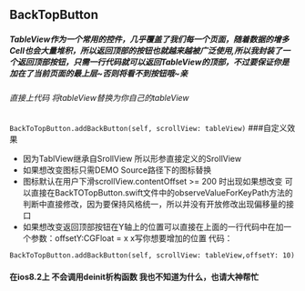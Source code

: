 
## BackTopButton
##### TableView作为一个常用的控件，几乎覆盖了我们每一个页面，随着数据的增多Cell也会大量堆积，所以返回顶部的按钮也就越来越被广泛使用,所以我封装了一个返回顶部按钮，只需一行代码就可以返回TableView的顶部，不过要保证你是加在了当前页面的最上层~否则将看不到按钮哦~亲
###### 直接上代码 将tableView替换为你自己的tableView
`BackToTopButton.addBackButton(self, scrollView: tableView)`
###自定义效果
- 因为TablView继承自SrollView 所以形参直接定义的SrollView
- 如果想改变图标只需DEMO Source路径下的图标替换
- 图标默认在用户下滑scrollView.contentOffset >= 200 时出现如果想改变 可以直接在BackTOTopButton.swift文件中的observeValueForKeyPath方法的判断中直接修改，因为要保持风格统一，所以并没有开放修改出现偏移量的接口
- 如果想改变返回顶部按钮在Y轴上的位置可以直接在上面的一行代码中在加一个参数：offsetY:CGFloat = x  x写你想要增加的位置 代码：

`BackToTopButton.addBackButton(self, scrollView: tableView,offsetY: 10)`
#### 在ios8.2上 不会调用deinit析构函数 我也不知道为什么，也请大神帮忙
